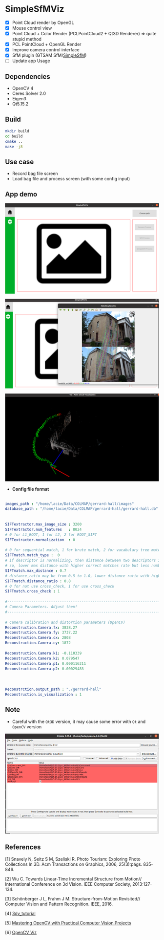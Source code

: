 # SimpleSfMViz

<!-- [![Ubuntu 20 Build](https://github.com/lacie-life/GreenHouseAR/actions/workflows/main.yml/badge.svg)](https://github.com/acie-life/GreenHouseAR/actions/workflows/main.yml) -->

- [x] Point Cloud render by OpenGL
- [x] Mouse control view
- [x] Point Cloud + Color Render (PCLPointCloud2 + Qt3D Renderer) => quite stupid method
- [x] PCL PointCloud + OpenGL Render
- [x] Improve camera control interface
- [x] SfM plugin (GTSAM SfM/[SimpleSfM](https://github.com/lacie-life/visual-slam/tree/main/SfM))
- [ ] Update app Usage

## Dependencies

* OpenCV 4
* Ceres Solver 2.0
* Eigen3
* Qt5.15.2

## Build

```bash
mkdir build
cd build
cmake ..
make -j8
```

## Use case

- Record bag file screen
- Load bag file and process screen (with some config input)


## App demo

![demo](./assets/data/image-1.png)

![demo](./assets/data/image-3.png)

![demo](./assets/data/image-4.png)

- <b> Config file format </b>

```yaml

images_path : "/home/lacie/Data/COLMAP/gerrard-hall/images"
database_path : "/home/lacie/Data/COLMAP/gerrard-hall/gerrard-hall.db"


SIFTextractor.max_image_size : 3200
SIFTextractor.num_features   : 8024
# 0 for L1_ROOT, 1 for L2, 2 for ROOT_SIFT
SIFTextractor.normalization  : 0

# 0 for sequential match, 1 for brute match, 2 for vacabulary tree match(not support now)
SIFTmatch.match_type :  0
# if descriptor is normalizing, then distance between two descriptors in range [0.0, 2.0].
# so, lower max distance with higher correct matches rate but less number of matcher, vice versa.
SIFTmatch.max_distance : 0.7
# distance_ratio may be from 0.5 to 1.0, lower distance ratio with higher correct matches rate but less number of matcher, vice versa.
SIFTmatch.distance_ratio : 0.8
# 0 for not use cross_check, 1 for use cross_check
SIFTmatch.cross_check : 1

#--------------------------------------------------------------------------------------------
# Camera Parameters. Adjust them!
#--------------------------------------------------------------------------------------------

# Camera calibration and distortion parameters (OpenCV) 
Reconstruction.Camera.fx: 3838.27
Reconstruction.Camera.fy: 3737.22
Reconstruction.Camera.cx: 2808
Reconstruction.Camera.cy: 1872

Reconstruction.Camera.k1: -0.110339
Reconstruction.Camera.k2: 0.079547
Reconstruction.Camera.p1: 0.000116211
Reconstruction.Camera.p2: 0.00029483



Reconstrction.output_path : "./gerrard-hall"
Reconstruction.is_visualization : 1
```

## Note 

- Careful with the `Qt3D` version, it may cause some error with `Qt` and `OpenCV` version

![demo](./assets/data/image-2.png)

## References

[1] Snavely N, Seitz S M, Szeliski R. Photo Tourism: Exploring Photo Collections In 3D. Acm Transactions on Graphics, 2006, 25(3):págs. 835-846.

[2] Wu C. Towards Linear-Time Incremental Structure from Motion// International Conference on 3d Vision. IEEE Computer Society, 2013:127-134.

[3] Schönberger J L, Frahm J M. Structure-from-Motion Revisited// Computer Vision and Pattern Recognition. IEEE, 2016.

[4] [3dv_tutorial](https://github.com/mint-lab/3dv_tutorial)

[5] [Mastering OpenCV with Practical Computer Vision Projects](https://github.com/MasteringOpenCV/code/tree/master)

[6] [OpenCV Viz](https://docs.opencv.org/3.4/d7/df9/tutorial_table_of_content_viz.html)


